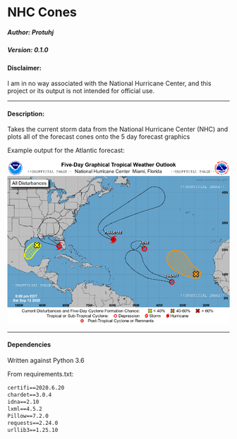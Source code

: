 # NHC Cones
##### Author: Protuhj
##### Version: 0.1.0

#### Disclaimer:  
I am in no way associated with the National Hurricane Center, and this project or its output is not intended for official use.  


---

#### Description:
Takes the current storm data from the National Hurricane Center (NHC) and plots all of the forecast cones onto the 5 day forecast graphics



Example output for the Atlantic forecast:  

![Atlantic Basic Latest](atl_latest.png)

---

#### Dependencies

Written against Python 3.6

From requirements.txt:  
```
certifi==2020.6.20
chardet==3.0.4
idna==2.10
lxml==4.5.2
Pillow==7.2.0
requests==2.24.0
urllib3==1.25.10
```

